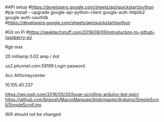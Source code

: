 #API setup
#https://developers.google.com/sheets/api/quickstart/python
#pip install --upgrade google-api-python-client google-auth-httplib2 google-auth-oauthlib
#https://developers.google.com/sheets/api/quickstart/python

#Git on Pi
#https://geektechstuff.com/2019/09/09/introduction-to-github-raspberry-pi/



Rgb max

20 milliamp 0.02 amp / dot

us2.pitunnel.com:59199
Login pasword

Acc
Aliforneycenter

10.105.40.237

https://wp.josh.com/2016/05/20/huge-scrolling-arduino-led-sign/
https://github.com/bigjosh/MacroMarquee/blob/master/Arduino/SimpleScroll/SimpleScroll.ino



Wifi should not be changed
